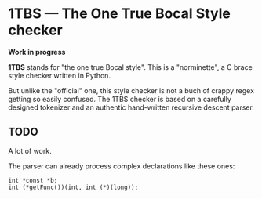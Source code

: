 # 1TBS — The One True Bocal Style checker

**Work in progress**

**1TBS** stands for "the one true Bocal style". This is a "norminette",
a C brace style checker written in Python.

But unlike the "official" one, this style checker is not a buch of crappy
regex getting so easily confused.
The 1TBS checker is based on a carefully designed tokenizer and an
authentic hand-written recursive descent parser.

## TODO

A lot of work.

The parser can already process complex declarations like these ones:

```
int *const *b;
int (*getFunc())(int, int (*)(long));
```
